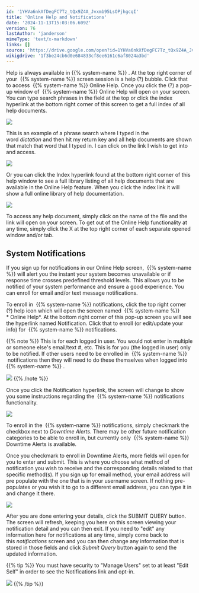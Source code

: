 ```yaml
---
id: '1YHVa6nkXfDegFC7Tz_tQx9Z4A_Jvxmb95LsOPjhgcqI'
title: 'Online Help and Notifications'
date: '2024-11-13T15:03:06.609Z'
version: 76
lastAuthor: 'janderson'
mimeType: 'text/x-markdown'
links: []
source: 'https://drive.google.com/open?id=1YHVa6nkXfDegFC7Tz_tQx9Z4A_Jvxmb95LsOPjhgcqI'
wikigdrive: '1f3be24cb6d0e684833cf8ee6161c6af8024a3bd'
---
```

Help is always available in {{% system-name %}} . At the top right corner of your  {{% system-name %}} screen session is a help (?) bubble. Click that to access  {{% system-name %}} Online Help. Once you click the (?) a pop-up window of  {{% system-name %}} Online Help will open on your screen. You can type search phrases in the field at the top or click the index hyperlink at the bottom right corner of this screen to get a full index of all help documents.

![](../online-help-and-notifications.assets/d1e302a7add9dd9c083d2bd89ce057cc.png)

This is an example of a phrase search where I typed in the word *dictation* and then hit my return key and all help documents are shown that match that word that I typed in. I can click on the link I wish to get into and access.

![](../online-help-and-notifications.assets/cc0707e850caa0a592db6ab6b48adda7.png)

Or you can click the Index hyperlink found at the bottom right corner of this help window to see a full library listing of all help documents that are available in the Online Help feature. When you click the index link it will show a full online library of help documentation.

![](../online-help-and-notifications.assets/5b6983018b80be3e7b6c7cd55133585a.png)

To access any help document, simply click on the name of the file and the link will open on your screen. To get out of the Online Help functionality at any time, simply click the X at the top right corner of each separate opened window and/or tab.

## System Notifications

If you sign up for notifications in our Online Help screen,  {{% system-name %}} will alert you the instant your system becomes unavailable or if response time crosses predefined threshold levels. This allows you to be notified of your system performance and ensure a good experience. You can enroll for email and/or text message notifications.

To enroll in  {{% system-name %}} notifications, click the top right corner (?) help icon which will open the screen named  {{% system-name %}} * Online Help*. At the bottom right corner of this pop-up screen you will see the hyperlink named Notification. Click that to enroll (or edit/update your info) for  {{% system-name %}} notifications.

{{% note %}}
This is for each logged in user. You would not enter in multiple or someone else's email/text #, etc. This is for you (the logged in user) only to be notified. If other users need to be enrolled in  {{% system-name %}}  notifications then they will need to do these themselves when logged into  {{% system-name %}} .

![](../online-help-and-notifications.assets/f60ce4f6435aca6117de7823e85ffa5a.png)
{{% /note %}}

Once you click the Notification hyperlink, the screen will change to show you some instructions regarding the  {{% system-name %}} notifications functionality.

![](../online-help-and-notifications.assets/17d515907b9962aa7f6ad87398705f81.png)

To enroll in the  {{% system-name %}} notifications, simply checkmark the checkbox next to *Downtime Alerts*. There may be other future notification categories to be able to enroll in, but currently only  {{% system-name %}} Downtime Alerts is available.

Once you checkmark to enroll in Downtime Alerts, more fields will open for you to enter and submit. This is where you choose what method of notification you wish to receive and the corresponding details related to that specific method(s). If you sign up for email method, your email address will pre populate with the one that is in your username screen. If nothing pre-populates or you wish it to go to a different email address, you can type it in and change it there.

![](../online-help-and-notifications.assets/6777684a9905d626c784a75a7c60f117.png)

After you are done entering your details, click the SUBMIT QUERY button. The screen will refresh, keeping you here on this screen viewing your notification detail and you can then exit. If you need to "edit" any information here for notifications at any time, simply come back to this *notifications* screen and you can then change any information that is stored in those fields and click *Submit Query* button again to send the updated information.

{{% tip %}}
You must have security to "Manage Users" set to at least "Edit Self" in order to see the Notifications link and opt-in.

![](../online-help-and-notifications.assets/8cde4ffdc48f2d16ec00c9d6d0b165a6.png)
{{% /tip %}}
